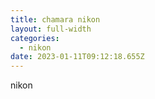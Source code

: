 ```yaml
---
title: chamara nikon
layout: full-width
categories:
  - nikon
date: 2023-01-11T09:12:18.655Z
---
```

n﻿ikon
